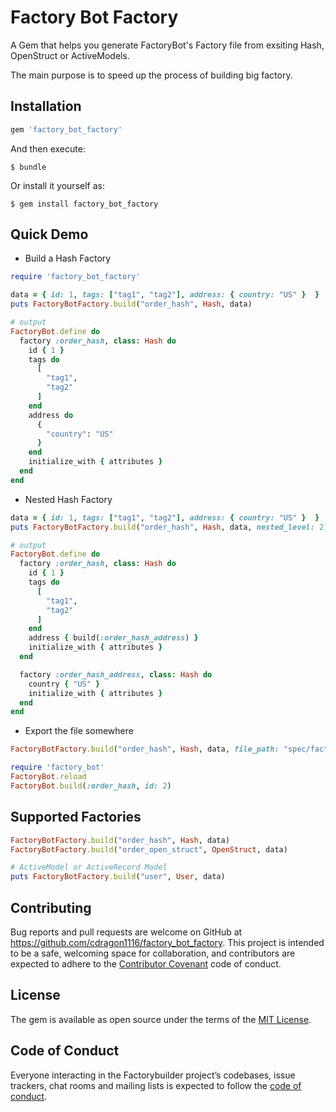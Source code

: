 # Factory Bot Factory

A Gem that helps you generate FactoryBot's Factory file from exsiting Hash, OpenStruct or ActiveModels.

The main purpose is to speed up the process of building big factory.

## Installation

```ruby
gem 'factory_bot_factory'
```

And then execute:

    $ bundle

Or install it yourself as:

    $ gem install factory_bot_factory


## Quick Demo

- Build a Hash Factory

```ruby
require 'factory_bot_factory'

data = { id: 1, tags: ["tag1", "tag2"], address: { country: "US" }  }
puts FactoryBotFactory.build("order_hash", Hash, data)

# output
FactoryBot.define do
  factory :order_hash, class: Hash do
    id { 1 }
    tags do
      [
        "tag1",
        "tag2"
      ]
    end
    address do
      {
        "country": "US"
      }
    end
    initialize_with { attributes }
  end
end
```

- Nested Hash Factory

```ruby
data = { id: 1, tags: ["tag1", "tag2"], address: { country: "US" }  }
puts FactoryBotFactory.build("order_hash", Hash, data, nested_level: 2)

# output
FactoryBot.define do
  factory :order_hash, class: Hash do
    id { 1 }
    tags do
      [
        "tag1",
        "tag2"
      ]
    end
    address { build(:order_hash_address) }
    initialize_with { attributes }
  end

  factory :order_hash_address, class: Hash do
    country { "US" }
    initialize_with { attributes }
  end
end
```

- Export the file somewhere

```ruby
FactoryBotFactory.build("order_hash", Hash, data, file_path: "spec/factories/order_hash.rb")

require 'factory_bot'
FactoryBot.reload
FactoryBot.build(:order_hash, id: 2)

```

## Supported Factories

```ruby
FactoryBotFactory.build("order_hash", Hash, data)
FactoryBotFactory.build("order_open_struct", OpenStruct, data)

# ActiveModel or ActiveRecord Model
puts FactoryBotFactory.build("user", User, data)
```

## Contributing

Bug reports and pull requests are welcome on GitHub at https://github.com/cdragon1116/factory_bot_factory. This project is intended to be a safe, welcoming space for collaboration, and contributors are expected to adhere to the [Contributor Covenant](http://contributor-covenant.org) code of conduct.

## License

The gem is available as open source under the terms of the [MIT License](https://opensource.org/licenses/MIT).

## Code of Conduct

Everyone interacting in the Factorybuilder project’s codebases, issue trackers, chat rooms and mailing lists is expected to follow the [code of conduct](https://github.com/cdragon1116/factory_bot_factory/blob/master/CODE_OF_CONDUCT.md).
